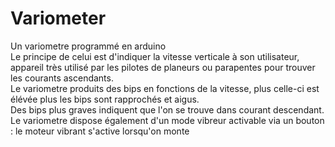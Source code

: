 # Variometer
Un variometre programmé en arduino   
Le principe de celui est d'indiquer la vitesse verticale à son utilisateur, appareil très utilisé par les pilotes de planeurs ou parapentes pour trouver les courants ascendants.    
Le variometre produits des bips en fonctions de la vitesse, plus celle-ci est élévée plus les bips sont rapprochés et aigus.  
Des bips plus graves indiquent que l'on se trouve dans courant descendant.  
Le variometre dispose également d'un mode vibreur activable via un bouton : le moteur vibrant s'active lorsqu'on monte  
